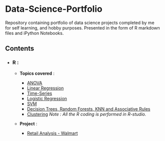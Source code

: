 # Data-Science-Portfolio

Repository containing portfolio of data science projects completed by me for self learning, and hobby purposes. Presented in the form of R markdown files and iPython Notebooks.

## Contents
- ### R :
 
  - __Topics covered__ : 
    - [ANOVA](https://github.com/piyushkumar08/Data-Science-Portfolio/blob/main/R/fastfood.R)
    - [Linear Regression](https://github.com/piyushkumar08/Data-Science-Portfolio/blob/main/R/Linear_Regrs.R)
    - [Time-Series](https://github.com/piyushkumar08/Data-Science-Portfolio/blob/main/R/Airpass.R) 
    - [Logistic Regression](https://github.com/piyushkumar08/Data-Science-Portfolio/blob/main/R/logistic%20regression.R)
    - [SVM](https://github.com/piyushkumar08/Data-Science-Portfolio/blob/main/R/SVM.R)
    - [Decision Trees, Random Forests, KNN and Associative Rules](https://github.com/piyushkumar08/Data-Science-Portfolio/blob/main/R/Non-linear_Classification.R)
    - [Clustering](https://github.com/piyushkumar08/Data-Science-Portfolio/blob/main/R/Clustering.R)
     _Note : All the R coding is performed in R-studio._
   
   - __Project__ : 
     - [Retail Analysis - Walmart](https://github.com/piyushkumar08/Retail-Analysis)
    
